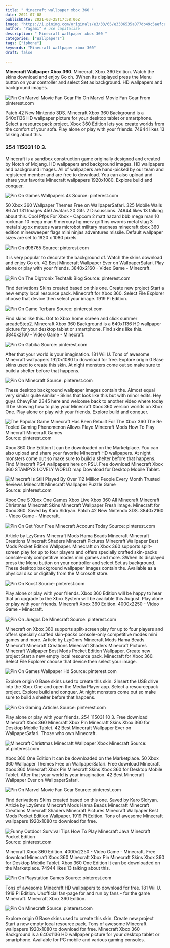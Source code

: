 ```yaml
---
title: " Minecraft wallpaper xbox 360 "
date: 2021-07-08
publishDate: 2021-03-25T17:58:06Z
image: "https://i.pinimg.com/originals/e3/33/65/e3336535a077db49c5aefca83b2405da.jpg"
author: "Yagami" # use capitalize
description: " Minecraft wallpaper xbox 360 "
categories: ["Wallpapers"]
tags: ["iphone"]
keywords: "Minecraft wallpaper xbox 360"
draft: false

---
```



**Minecraft Wallpaper Xbox 360**. Minecraft Xbox 360 Edition. Watch the skins download and enjoy Go ch. 3When its displayed press the Menu button on your controller and select Set as background. HD wallpapers and background images.

![Pin On Marvel Movie Fan Gear](https://i.pinimg.com/474x/8b/19/be/8b19be88a4e798fc3e81699f038142b7.jpg "Pin On Marvel Movie Fan Gear")
Pin On Marvel Movie Fan Gear From pinterest.com


Patch 42 New Nintendo 3DS. Minecraft Xbox 360 Background is a 640x1136 HD wallpaper picture for your desktop tablet or smartphone. Select a resourcepack project. Xbox 360 Edition lets you create worlds from the comfort of your sofa. Play alone or play with your friends. 74944 likes 13 talking about this.

### 254 115031 10 3.

Minecraft is a sandbox construction game originally designed and created by Notch of Mojang. HD wallpapers and background images. HD wallpapers and background images. All of wallpapers are hand-picked by our team and registered member and are free to download. You can also upload and share your favorite Minecraft wallpapers 1920x1080. Explore build and conquer.


![Pin On Games Wallpapers 4k](https://i.pinimg.com/736x/68/e1/e8/68e1e839969d9e0cc356ccee3c9d1f12.jpg "Pin On Games Wallpapers 4k")
Source: pinterest.com

50 Xbox 360 Wallpaper Themes Free on WallpaperSafari. 325 Mobile Walls 86 Art 131 Images 450 Avatars 20 Gifs 2 Discussions. 74944 likes 13 talking about this. Cool Pfps For Xbox - Capcom 2 matt hazard bbb mega man 10 rockman 10 mega man 9 mercury hg merv griffins xwords metal slug 3 metal slug xx meteos wars microbot military madness minecraft xbox 360 edition minesweeper flags mini ninjas adventures missile. Default wallpaper sizes are set to 1920 x 1080 pixels.

![Pin On đ98765](https://i.pinimg.com/originals/61/b0/22/61b0224dcf66a59fb6c88c503543d985.jpg "Pin On đ98765")
Source: pinterest.com

It is very popular to decorate the background of. Watch the skins download and enjoy Go ch. 42 Best Minecraft Wallpaper Ever on WallpaperSafari. Play alone or play with your friends. 3840x2160 - Video Game - Minecraft.

![Pin On The Digtronix Techtalk Blog](https://i.pinimg.com/originals/0a/bf/ed/0abfed196c22af35bd6fde284d5c6a56.jpg "Pin On The Digtronix Techtalk Blog")
Source: pinterest.com

Find derivations Skins created based on this one. Create new project Start a new empty local resource pack. Minecraft for Xbox 360. Select File Explorer choose that device then select your image. 1919 Pi Edition.

![Pin On Game Terbaru](https://i.pinimg.com/originals/84/a2/be/84a2be862b64424dc352adeddabc70a4.jpg "Pin On Game Terbaru")
Source: pinterest.com

Find skins like this. Got to Xbox home screen and click summer arcadeStep2. Minecraft Xbox 360 Background is a 640x1136 HD wallpaper picture for your desktop tablet or smartphone. Find skins like this. 3840x2160 - Video Game - Minecraft.

![Pin On Gabika](https://i.pinimg.com/originals/a5/cd/bb/a5cdbb457d77951ed7d973ea4ba5c526.png "Pin On Gabika")
Source: pinterest.com

After that your world is your imagination. 181 Wii U. Tons of awesome Minecraft wallpapers 1920x1080 to download for free. Explore origin 0 Base skins used to create this skin. At night monsters come out so make sure to build a shelter before that happens.

![Pin On Minecraft](https://i.pinimg.com/originals/1b/a1/12/1ba1122a6d9421326938387df48f0ac7.jpg "Pin On Minecraft")
Source: pinterest.com

These desktop background wallpaper images contain the. Almost equal very similar quite similar - Skins that look like this but with minor edits. Hey guys ChevyFan 2345 here and welcome back to another video where today Ill be showing how to play your Minecraft Xbox 360 version worlds on Xbox One. Play alone or play with your friends. Explore build and conquer.

![The Popular Game Minecraft Has Been Rebuilt For The Xbox 360 The Re Tooled Gaming Phenomenon Allows Playe Minecraft Mods How To Play Minecraft Minecraft Games](https://i.pinimg.com/originals/53/fd/90/53fd908b0449bb464d6dd136057ac479.jpg "The Popular Game Minecraft Has Been Rebuilt For The Xbox 360 The Re Tooled Gaming Phenomenon Allows Playe Minecraft Mods How To Play Minecraft Minecraft Games")
Source: pinterest.com

Xbox 360 One Edition It can be downloaded on the Marketplace. You can also upload and share your favorite Minecraft HD wallpapers. At night monsters come out so make sure to build a shelter before that happens. Find Minecraft PS4 wallpapers here on PSU. Free download Minecraft Xbox 360 STAMPYS LOVELY WORLD map Download for Desktop Mobile Tablet.

![Minecraft Is Still Played By Over 112 Million People Every Month Trusted Reviews Minecraft Minecraft Wallpaper Puzzle Game](https://i.pinimg.com/originals/7d/6b/fd/7d6bfd2f32002ee6abc78e9ce6461706.png "Minecraft Is Still Played By Over 112 Million People Every Month Trusted Reviews Minecraft Minecraft Wallpaper Puzzle Game")
Source: pinterest.com

Xbox One S Xbox One Games Xbox Live Xbox 360 All Minecraft Minecraft Christmas Minecraft Skins Minecraft Wallpaper Fresh Image. Minecraft for Xbox 360. Saved by Karo Sldryan. Patch 42 New Nintendo 3DS. 3840x2160 - Video Game - Minecraft.

![Pin On Get Your Free Minecraft Account Today](https://i.pinimg.com/originals/d4/2a/a2/d42aa2d7f25abdf4a6873bf7c66d0b63.png "Pin On Get Your Free Minecraft Account Today")
Source: pinterest.com

Article by LzyGmrs Minecraft Mods Hama Beads Minecraft Minecraft Creations Minecraft Shaders Minecraft Pictures Minecraft Wallpaper Best Mods Pocket Edition Wallpaper. Minecraft on Xbox 360 supports split-screen play for up to four players and offers specially crafted skin-packs console-only competitive modes mini games and more. 3When its displayed press the Menu button on your controller and select Set as background. These desktop background wallpaper images contain the. Available as a physical disc or digitally from the Microsoft store.

![Pin On Kocsf](https://i.pinimg.com/236x/49/35/a3/4935a309dd4711811222c7856d7fe2f6.jpg "Pin On Kocsf")
Source: pinterest.com

Play alone or play with your friends. Xbox 360 Edition will be happy to hear that an upgrade to the Xbox System will be available this August. Play alone or play with your friends. Minecraft Xbox 360 Edition. 4000x2250 - Video Game - Minecraft.

![Pin On Juegos De Minecraft](https://i.pinimg.com/736x/9c/34/73/9c34739cb7bcaa321c54c94bd755be54.jpg "Pin On Juegos De Minecraft")
Source: pinterest.com

Minecraft on Xbox 360 supports split-screen play for up to four players and offers specially crafted skin-packs console-only competitive modes mini games and more. Article by LzyGmrs Minecraft Mods Hama Beads Minecraft Minecraft Creations Minecraft Shaders Minecraft Pictures Minecraft Wallpaper Best Mods Pocket Edition Wallpaper. Create new project Start a new empty local resource pack. Minecraft for Xbox 360. Select File Explorer choose that device then select your image.

![Pin On Games Wallpaper Hd](https://i.pinimg.com/originals/5e/d8/22/5ed822dae9c8a3480587b8cbf337e621.jpg "Pin On Games Wallpaper Hd")
Source: pinterest.com

Explore origin 0 Base skins used to create this skin. 2Insert the USB drive into the Xbox One and open the Media Player app. Select a resourcepack project. Explore build and conquer. At night monsters come out so make sure to build a shelter before that happens.

![Pin On Gaming Articles](https://i.pinimg.com/originals/c6/e3/98/c6e398b36371fcd10bf5e5649ed2c65a.jpg "Pin On Gaming Articles")
Source: pinterest.com

Play alone or play with your friends. 254 115031 10 3. Free download Minecraft Xbox 360 Minecraft Xbox Pin Minecraft Skins Xbox 360 for Desktop Mobile Tablet. 42 Best Minecraft Wallpaper Ever on WallpaperSafari. Those who own Minecraft.

![Minecraft Christmas Minecraft Wallpaper Xbox Minecraft](https://i.pinimg.com/originals/82/e9/49/82e9492efa2e4dc72a799d3102d5b65a.jpg "Minecraft Christmas Minecraft Wallpaper Xbox Minecraft")
Source: pt.pinterest.com

Xbox 360 One Edition It can be downloaded on the Marketplace. 50 Xbox 360 Wallpaper Themes Free on WallpaperSafari. Free download Minecraft Xbox 360 Minecraft Xbox Pin Minecraft Skins Xbox 360 for Desktop Mobile Tablet. After that your world is your imagination. 42 Best Minecraft Wallpaper Ever on WallpaperSafari.

![Pin On Marvel Movie Fan Gear](https://i.pinimg.com/474x/8b/19/be/8b19be88a4e798fc3e81699f038142b7.jpg "Pin On Marvel Movie Fan Gear")
Source: pinterest.com

Find derivations Skins created based on this one. Saved by Karo Sldryan. Article by LzyGmrs Minecraft Mods Hama Beads Minecraft Minecraft Creations Minecraft Shaders Minecraft Pictures Minecraft Wallpaper Best Mods Pocket Edition Wallpaper. 1919 Pi Edition. Tons of awesome Minecraft wallpapers 1920x1080 to download for free.

![Funny Outdoor Survival Tips How To Play Minecraft Java Minecraft Pocket Edition](https://i.pinimg.com/474x/86/cb/4c/86cb4cb29c7701a649136e5a8a22a310.jpg "Funny Outdoor Survival Tips How To Play Minecraft Java Minecraft Pocket Edition")
Source: pinterest.com

Minecraft Xbox 360 Edition. 4000x2250 - Video Game - Minecraft. Free download Minecraft Xbox 360 Minecraft Xbox Pin Minecraft Skins Xbox 360 for Desktop Mobile Tablet. Xbox 360 One Edition It can be downloaded on the Marketplace. 74944 likes 13 talking about this.

![Pin On Playstation Games](https://i.pinimg.com/474x/2e/3d/7f/2e3d7fdd5ca7fbb08759a6e90e695ce6.jpg "Pin On Playstation Games")
Source: pinterest.com

Tons of awesome Minecraft HD wallpapers to download for free. 181 Wii U. 1919 Pi Edition. Unofficial fan-page for and run by fans - for the game Minecraft. Minecraft Xbox 360 Edition.

![Pin On Minecraft](https://i.pinimg.com/originals/e3/33/65/e3336535a077db49c5aefca83b2405da.jpg "Pin On Minecraft")
Source: pinterest.com

Explore origin 0 Base skins used to create this skin. Create new project Start a new empty local resource pack. Tons of awesome Minecraft wallpapers 1920x1080 to download for free. Minecraft Xbox 360 Background is a 640x1136 HD wallpaper picture for your desktop tablet or smartphone. Available for PC mobile and various gaming consoles.

